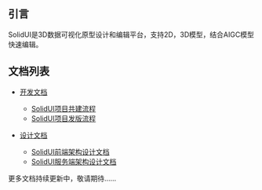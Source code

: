 ## 引言

SolidUI是3D数据可视化原型设计和编辑平台，支持2D，3D模型，结合AIGC模型快速编辑。

## 文档列表

* [开发文档](开发文档)
  * [SolidUI项目共建流程](开发文档/ProjectProcess/README.md)
  * [SolidUI项目发版流程](开发文档/PublishingProcess/README.md)

* [设计文档](设计文档)
  * [SolidUI前端架构设计文档](设计文档/SolidUI前端架构设计文档/README.md)
  * [SolidUI服务端架构设计文档](设计文档/ServerArchitecture/README.md)

更多文档持续更新中，敬请期待……